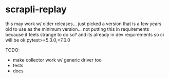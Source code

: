 scrapli-replay
==============

this may work w/ older releases... just picked a version that is a few years old to use as the minimum version...
not putting this in requirements because it feels strange to do so? and its already in dev requirements so ci will be ok
pytest>=5.3.0,<7.0.0

TODO:
- make collector work w/ generic driver too
- tests
- docs
